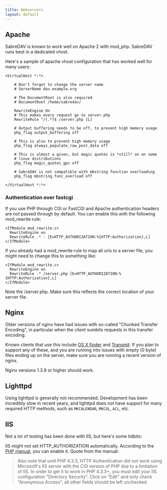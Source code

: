 ```yaml
---
title: Webservers
layout: default
---
```


Apache
------

SabreDAV is known to work well on Apache 2 with mod_php. SabreDAV runs best in
a dedicated vhost.

Here's a sample of apache vhost configuration that has worked well for many
users:

    <VirtualHost *:*>

        # Don't forget to change the server name
        # ServerName dav.example.org

        # The DocumentRoot is also required
        # DocumentRoot /home/sabredav/

        RewriteEngine On
        # This makes every request go to server.php
        RewriteRule ^/(.*)$ /server.php [L]

        # Output buffering needs to be off, to prevent high memory usage
        php_flag output_buffering off

        # This is also to prevent high memory usage
        php_flag always_populate_raw_post_data off

        # This is almost a given, but magic quotes is *still* on on some
        # linux distributions
        php_flag magic_quotes_gpc off

        # SabreDAV is not compatible with mbstring function overloading
        php_flag mbstring.func_overload off

    </VirtualHost *:*>

### Authentication over fastcgi

If you use PHP through CGI or FastCGI and Apache authentication headers are not passed through by default. You can enable this with the following mod_rewrite rule:

    <IfModule mod_rewrite.c>
      RewriteEngine on
      RewriteRule .* - [E=HTTP_AUTHORIZATION:%{HTTP:Authorization},L]
    </IfModule>

If you already had a mod_rewrite rule to map all urls to a server file, you might need to change this to something like:

    <IfModule mod_rewrite.c>
      RewriteEngine on
      RewriteRule .* /server.php [E=HTTP_AUTHORIZATION:%{HTTP:Authorization},L]
    </IfModule>

Note the /server.php. Make sure this reflects the correct location of your server file.

Nginx
-----

Older versions of nginx have had issues with so-called "Chunked Transfer
Encoding", in particular when the _client_ sumbits requests in this transfer
encoding.

Known clients that use this include [OS X finder](/dav/clients/finder) and
[Transmit](/dav/clients/transmit). If you plan to support any of these, and you
are running into issues with empty (0 byte) files ending up on the server,
make sure you are running a recent version of nginx.

Nginx versions 1.3.9 or higher should work.

Lighttpd
--------

Using lighttpd is generally not recommended. Development has been incredibly
slow in recent years, and lighttpd does not have support for many required
HTTP methods, such as `MKCALENDAR`, `MKCOL`, `ACL`, etc.

IIS
---

Not a lot of testing has been done with IIS, but here's some tidbits:

IIS might not set HTTP_AUTHORIZATION automatically. According to the
[PHP manual][1], you can enable it. Quote from the manual:

> Also note that until PHP 4.3.3, HTTP Authentication did not work using
> Microsoft's IIS server with the CGI version of PHP due to a limitation of
> IIS. In order to get it to work in PHP 4.3.3+, you must edit your IIS
> configuration "Directory Security". Click on "Edit" and only check "Anonymous
> Access", all other fields should be left unchecked.

[1]: http://www.php.net/manual/en/features.http-auth.php
